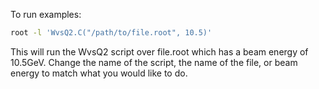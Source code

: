 To run examples:

```bash
root -l 'WvsQ2.C("/path/to/file.root", 10.5)'
```

This will run the WvsQ2 script over file.root which has a beam energy of 10.5GeV. Change the name of the script, the name of the file, or beam energy to match what you would like to do.
